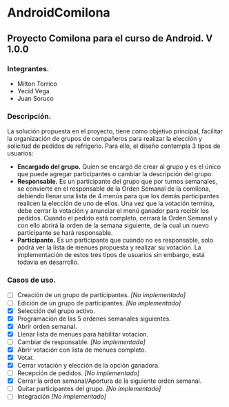 # AndroidComilona
## Proyecto Comilona para el curso de Android. V 1.0.0

### Integrantes.
- Milton Torrico
- Yecid Vega
- Juan Soruco

### Descripción.

La solución propuesta en el proyecto, tiene como objetivo principal, facilitar la organización de grupos de compañeros para realizar la elección y solicitud de pedidos de refrigerio.
Para ello, el diseño contempla 3 tipos de usuarios:
- <b>Encargado del grupo.</b> Quien se encargó de crear al grupo y es el único que puede agregar participantes o cambiar la descripción del grupo.
- <b>Responsable.</b> Es un participante del grupo que por turnos semanales, se convierte en el responsable de la Orden Semanal de la comilona, debiendo llenar una lista de 4 menús para que los demás participantes realicen la elección de uno de ellos. Una vez que la votación termina, debe cerrar la votación y anunciar el menú ganador para recibir los pedidos. Cuando el pedido está completo, cerrará la Orden Semanal y con ello abrirá la orden de la semana siguiente, de la cual un nuevo participante se hará responsable.
- <b>Participante.</b> Es un participante que cuando no es responsable, solo podrá ver la lista de menues propuesta y realizar su votación.
La implementación de estos tres tipos de usuarios sin embargo, está todavia en desarrollo.

### Casos de uso.
- [ ] Creación de un grupo de participantes. *[No implementado]*
- [ ] Edición de un grupo de participantes. *[No implementado]*
- [x] Selección del grupo activo.
- [x] Programación de las 5 ordenes semanales siguientes.
- [x] Abrir orden semanal.
- [x] Llenar lista de menues para habilitar votacion.
- [ ] Cambiar de responsable. *[No implementado]*
- [x] Abrir votación con lista de menues completo.
- [x] Votar.
- [x] Cerrar votación y elección de la opción ganadora.
- [ ] Recepción de pedidos. *[No implementado]*
- [x] Cerrar la orden semanal/Apertura de la siguiente orden semanal.
- [ ] Quitar participantes del grupo. *[No implementado]*
- [ ] Integración *[No implementado]*

